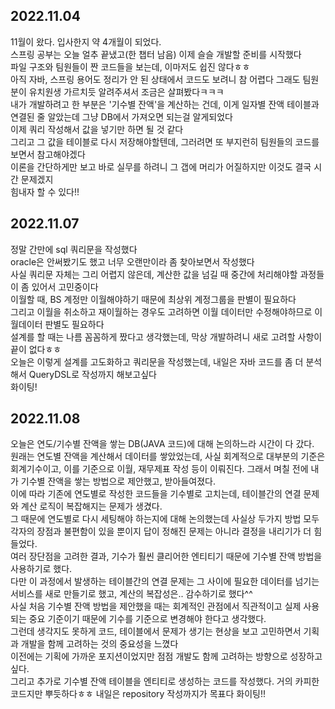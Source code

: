 ## 2022.11.04
11월이 왔다. 입사한지 약 4개월이 되었다.  
스프링 공부는 오늘 얼추 끝냈고(한 챕터 남음) 이제 슬슬 개발할 준비를 시작했다  
파일 구조와 팀원들이 짠 코드들을 보는데, 이마저도 쉽진 않다ㅎㅎ  
아직 자바, 스프링 용어도 정리가 안 된 상태에서 코드도 보려니 참 어렵다
그래도 팀원분이 유치원생 가르치듯 알려주셔서 조금은 살펴봤다ㅋㅋㅋ  
내가 개발하려고 한 부분은 '기수별 잔액'을 계산하는 건데, 이게 일자별 잔액 테이블과 연결된 줄 알았는데 그냥 DB에서 가져오면 되는걸 알게되었다  
이제 쿼리 작성해서 값을 넣기만 하면 될 것 같다  
그리고 그 값을 테이블로 다시 저장해야할텐데, 그러려면 또 부지런히 팀원들의 코드를 보면서 참고해야겠다  
이론을 간단하게만 보고 바로 실무를 하려니 그 갭에 머리가 어질하지만 이것도 결국 시간 문제겠지  
힘내자 할 수 있다!!  

## 2022.11.07
정말 간만에 sql 쿼리문을 작성했다  
oracle은 안써봤기도 했고 너무 오랜만이라 좀 찾아보면서 작성했다  
사실 쿼리문 자체는 그리 어렵지 않은데, 계산한 값을 넘길 때 중간에 처리해야할 과정들이 좀 있어서 고민중이다  
이월할 때, BS 계정만 이월해야하기 때문에 최상위 계정그룹을 판별이 필요하다  
그리고 이월을 취소하고 재이월하는 경우도 고려하면 이월 데이터만 수정해야하므로 이월데이터 판별도 필요하다  
설계를 할 때는 나름 꼼꼼하게 짰다고 생각했는데, 막상 개발하려니 새로 고려할 사항이 끝이 없다ㅎㅎ  
오늘은 이렇게 설계를 고도화하고 쿼리문을 작성했는데, 내일은 자바 코드를 좀 더 분석해서 QueryDSL로 작성까지 해보고싶다  
화이팅!  

## 2022.11.08
오늘은 연도/기수별 잔액을 쌓는 DB(JAVA 코드)에 대해 논의하느라 시간이 다 갔다.  
원래는 연도별 잔액을 계산해서 데이터를 쌓았었는데, 사실 회계적으로 대부분의 기준은 회계기수이고, 이를 기준으로 이월, 재무제표 작성 등이 이뤄진다. 그래서 며칠 전에 내가 기수별 잔액을 쌓는 방법으로 제안했고, 받아들여졌다.  
이에 따라 기존에 연도별로 작성한 코드들을 기수별로 고치는데, 테이블간의 연결 문제와 계산 로직이 복잡해지는 문제가 생겼다.  
그 때문에 연도별로 다시 세팅해야 하는지에 대해 논의했는데 사실상 두가지 방법 모두 각자의 장점과 불편함이 있을 뿐이지 답이 정해진 문제는 아니라 결정을 내리기가 더 힘들었다.  
여러 장단점을 고려한 결과, 기수가 훨씬 클리어한 엔티티기 때문에 기수별 잔액 방법을 사용하기로 했다.  
다만 이 과정에서 발생하는 테이블간의 연결 문제는 그 사이에 필요한 데이터를 넘기는 서비스를 새로 만들기로 했고, 계산의 복잡성은.. 감수하기로 했다^^  
사실 처음 기수별 잔액 방법을 제안했을 때는 회계적인 관점에서 직관적이고 실제 사용되는 중요 기준이기 때문에 기수를 기준으로 변경해야 한다고 생각했다.  
그런데 생각지도 못하게 코드, 테이블에서 문제가 생기는 현상을 보고 고민하면서 기획과 개발을 함께 고려하는 것의 중요성을 느꼈다  
이전에는 기획에 가까운 포지션이었지만 점점 개발도 함께 고려하는 방향으로 성장하고싶다.  
그리고 추가로 기수별 잔액 테이블을 엔티티로 생성하는 코드를 작성했다. 거의 카피한 코드지만 뿌듯하다ㅎㅎ 내일은 repository 작성까지가 목표다 화이팅!!  
